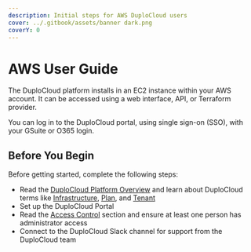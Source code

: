 ```yaml
---
description: Initial steps for AWS DuploCloud users
cover: ../.gitbook/assets/banner dark.png
coverY: 0
---
```


# AWS User Guide

The DuploCloud platform installs in an EC2 instance within your AWS account. It can be accessed using a web interface, API, or Terraform provider.&#x20;

You can log in to the DuploCloud portal, using single sign-on (SSO), with your GSuite or O365 login.&#x20;

## Before You Begin

Before getting started, complete the following steps:

* Read the [DuploCloud Platform Overview](../) and learn about DuploCloud terms like [Infrastructure](../welcome-to-duplocloud/application-focused-interface-duplocloud-architecture/duplocloud-common-components/infrastructure.md), [Plan](../welcome-to-duplocloud/application-focused-interface-duplocloud-architecture/duplocloud-common-components/plan.md), and [Tenant](../welcome-to-duplocloud/application-focused-interface-duplocloud-architecture/duplocloud-common-components/tenant.md)
* Set up the DuploCloud Portal
* Read the [Access Control](../access-control/) section and ensure at least one person has administrator access
* Connect to the DuploCloud Slack channel for support from the DuploCloud team
